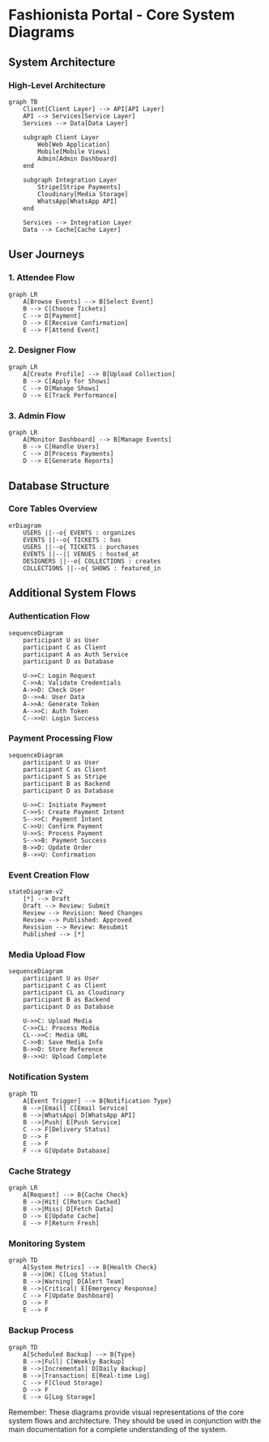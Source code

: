 # Fashionista Portal - Core System Diagrams

## System Architecture

### High-Level Architecture
```mermaid
graph TB
    Client[Client Layer] --> API[API Layer]
    API --> Services[Service Layer]
    Services --> Data[Data Layer]
    
    subgraph Client Layer
        Web[Web Application]
        Mobile[Mobile Views]
        Admin[Admin Dashboard]
    end
    
    subgraph Integration Layer
        Stripe[Stripe Payments]
        Cloudinary[Media Storage]
        WhatsApp[WhatsApp API]
    end
    
    Services --> Integration Layer
    Data --> Cache[Cache Layer]
```

## User Journeys

### 1. Attendee Flow
```mermaid
graph LR
    A[Browse Events] --> B[Select Event]
    B --> C[Choose Tickets]
    C --> D[Payment]
    D --> E[Receive Confirmation]
    E --> F[Attend Event]
```

### 2. Designer Flow
```mermaid
graph LR
    A[Create Profile] --> B[Upload Collection]
    B --> C[Apply for Shows]
    C --> D[Manage Shows]
    D --> E[Track Performance]
```

### 3. Admin Flow
```mermaid
graph LR
    A[Monitor Dashboard] --> B[Manage Events]
    B --> C[Handle Users]
    C --> D[Process Payments]
    D --> E[Generate Reports]
```

## Database Structure

### Core Tables Overview
```mermaid
erDiagram
    USERS ||--o{ EVENTS : organizes
    EVENTS ||--o{ TICKETS : has
    USERS ||--o{ TICKETS : purchases
    EVENTS ||--|| VENUES : hosted_at
    DESIGNERS ||--o{ COLLECTIONS : creates
    COLLECTIONS ||--o{ SHOWS : featured_in
```

## Additional System Flows

### Authentication Flow
```mermaid
sequenceDiagram
    participant U as User
    participant C as Client
    participant A as Auth Service
    participant D as Database

    U->>C: Login Request
    C->>A: Validate Credentials
    A->>D: Check User
    D-->>A: User Data
    A->>A: Generate Token
    A-->>C: Auth Token
    C-->>U: Login Success
```

### Payment Processing Flow
```mermaid
sequenceDiagram
    participant U as User
    participant C as Client
    participant S as Stripe
    participant B as Backend
    participant D as Database

    U->>C: Initiate Payment
    C->>S: Create Payment Intent
    S-->>C: Payment Intent
    C->>U: Confirm Payment
    U->>S: Process Payment
    S-->>B: Payment Success
    B->>D: Update Order
    B-->>U: Confirmation
```

### Event Creation Flow
```mermaid
stateDiagram-v2
    [*] --> Draft
    Draft --> Review: Submit
    Review --> Revision: Need Changes
    Review --> Published: Approved
    Revision --> Review: Resubmit
    Published --> [*]
```

### Media Upload Flow
```mermaid
sequenceDiagram
    participant U as User
    participant C as Client
    participant CL as Cloudinary
    participant B as Backend
    participant D as Database

    U->>C: Upload Media
    C->>CL: Process Media
    CL-->>C: Media URL
    C->>B: Save Media Info
    B->>D: Store Reference
    B-->>U: Upload Complete
```

### Notification System
```mermaid
graph TD
    A[Event Trigger] --> B{Notification Type}
    B -->|Email| C[Email Service]
    B -->|WhatsApp| D[WhatsApp API]
    B -->|Push| E[Push Service]
    C --> F[Delivery Status]
    D --> F
    E --> F
    F --> G[Update Database]
```

### Cache Strategy
```mermaid
graph LR
    A[Request] --> B{Cache Check}
    B -->|Hit| C[Return Cached]
    B -->|Miss| D[Fetch Data]
    D --> E[Update Cache]
    E --> F[Return Fresh]
```

### Monitoring System
```mermaid
graph TD
    A[System Metrics] --> B{Health Check}
    B -->|OK| C[Log Status]
    B -->|Warning| D[Alert Team]
    B -->|Critical| E[Emergency Response]
    C --> F[Update Dashboard]
    D --> F
    E --> F
```

### Backup Process
```mermaid
graph TD
    A[Scheduled Backup] --> B{Type}
    B -->|Full| C[Weekly Backup]
    B -->|Incremental| D[Daily Backup]
    B -->|Transaction| E[Real-time Log]
    C --> F[Cloud Storage]
    D --> F
    E --> G[Log Storage]
```

Remember: These diagrams provide visual representations of the core system flows and architecture. They should be used in conjunction with the main documentation for a complete understanding of the system. 